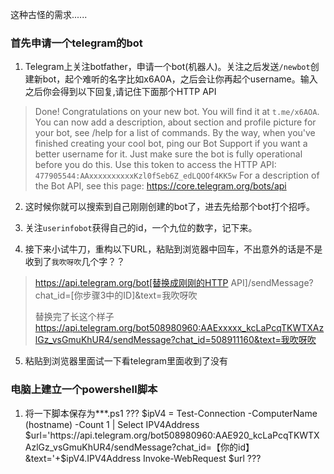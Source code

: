 这种古怪的需求......

### 首先申请一个telegram的bot

1. Telegram上关注botfather，申请一个bot(机器人)。关注之后发送`/newbot`创建新bot，起个难听的名字比如x6A0A，之后会让你再起个username。输入之后你会得到以下回复,请记住下面那个HTTP API
> Done! Congratulations on your new bot. You will find it at `t.me/x6AOA`. You can now add a description, about section and profile picture for your bot, see /help for a list of commands. By the way, when you've finished creating your cool bot, ping our Bot Support if you want a better username for it. Just make sure the bot is fully operational before you do this.
Use this token to access the HTTP API:
`477905544:AAxxxxxxxxxxKzl0fSeb6Z_edLQOOf4KK5w`
For a description of the Bot API, see this page: https://core.telegram.org/bots/api

2. 这时候你就可以搜索到自己刚刚创建的bot了，进去先给那个bot打个招呼。

3. 关注`userinfobot`获得自己的id，一个九位的数字，记下来。

4. 接下来小试牛刀，重构以下URL，粘贴到浏览器中回车，不出意外的话是不是收到了`我吹呀吹`几个字？？

>https://api.telegram.org/bot[替换成刚刚的HTTP API]/sendMessage?chat_id=[你步骤3中的ID]&text=我吹呀吹
>
>替换完了长这个样子
>https://api.telegram.org/bot508980960:AAExxxxx_kcLaPcqTKWTXAzlGz_vsGmuKhUR4/sendMessage?chat_id=508911160&text=我吹呀吹

5. 粘贴到浏览器里面试一下看telegram里面收到了没有

### 电脑上建立一个powershell脚本

1. 将一下脚本保存为***.ps1
???
$ipV4 = Test-Connection -ComputerName (hostname) -Count 1  | Select IPV4Address
$url='https://api.telegram.org/bot508980960:AAE920_kcLaPcqTKWTXAzlGz_vsGmuKhUR4/sendMessage?chat_id=【你的id】&text='+$ipV4.IPV4Address
Invoke-WebRequest $url
???
